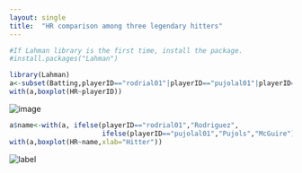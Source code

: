 ```yaml
---
layout: single
title:  "HR comparison among three legendary hitters"
---
```


```R
#If Lahman library is the first time, install the package.
#install.packages("Lahman")
```
    
```R
library(Lahman)
a<-subset(Batting,playerID=="rodrial01"|playerID=="pujolal01"|playerID=="mcgwima01")
with(a,boxplot(HR~playerID))
```
    
![image](https://github.com/jkim2252666/statistics_with_mlb/assets/67861374/f1caae62-7dc6-4a24-a7ca-02b15cf670c6)

    

```R
a$name<-with(a, ifelse(playerID=="rodrial01","Rodriguez",
                       ifelse(playerID=="pujolal01","Pujols","McGuire")))
with(a,boxplot(HR~name,xlab="Hitter"))
```


    
![label](https://jkim2252666.github.io/assets/images/hrlabel.png)
    

